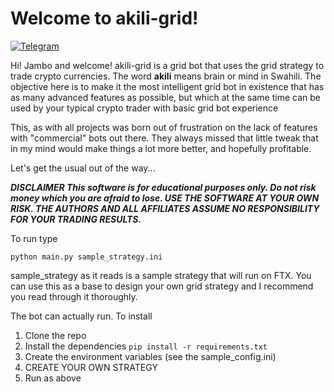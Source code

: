 
# Welcome to akili-grid!

[![Telegram](https://badges.aleen42.com/src/telegram.svg)](https://t.me/+9F0CZj8emLc2YTY0)

Hi! Jambo and welcome! akili-grid is a grid bot that uses the grid strategy to trade crypto currencies. The word **akili** means brain or mind in Swahili. The objective here is to make it the most intelligent grid bot in existence that has as many advanced features as possible, but which at the same time can be used by your typical crypto trader with basic grid bot experience

This, as with all projects was born out of frustration on the lack of features with "commercial" bots out there. They always missed that little tweak that in my mind would make things a lot more better, and hopefully profitable.

Let's get the usual out of the way...

***DISCLAIMER
This software is for educational purposes only. Do not risk money which you are afraid to lose. USE THE SOFTWARE AT YOUR OWN RISK. THE AUTHORS AND ALL AFFILIATES ASSUME NO RESPONSIBILITY FOR YOUR TRADING RESULTS.***

To run type

`python main.py sample_strategy.ini`

sample_strategy as it reads is a sample strategy that will run on FTX. You can use this as a base to
design your own grid strategy and I recommend you read through it thoroughly.

The bot can actually run. To install
1. Clone the repo
2. Install the dependencies 
`pip install -r requirements.txt`
3. Create the environment variables (see the sample_config.ini)
4. CREATE YOUR OWN STRATEGY
5. Run as above
